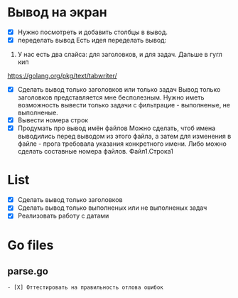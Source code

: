 
# Вывод на экран

 - [X] Нужно посмотреть и добавить столбцы в вывод.
 - [X] переделать вывод
Есть идея переделать вывод:
1. У нас есть два слайса: для заголовков, и для задач. Дальше в гугл кип




https://golang.org/pkg/text/tabwriter/

 - [X] Сделать вывод только заголовков или только задач
        Вывод только заголовков представляется мне бесполезным. Нужно иметь возможность вывести только задачи с фильтрацие - выполненые, не выполненые.
 - [X] Вывести номера строк
 - [X] Продумать про вывод имён файлов
        Можно сделать, чтоб имена выводились перед выводом из этого файла, а затем для изменения в файле - прога требовала указания конкретного имени.
        Либо можно сделать составные номера файлов. Файл1.Строка1

# List

  - [X] Сделать вывод только заголовков
  - [X] Сделать вывод только выполненых или не выполненых задач
  - [X] Реализовать работу с датами

# Go files
## parse.go
    - [X] Оттестировать на правильность отлова ошибок

